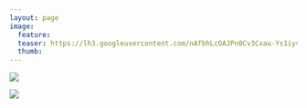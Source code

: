 ```yaml
---
layout: page
image:
  feature:
  teaser: https://lh3.googleusercontent.com/nAfbhLcOAJPn0Cv3Cxau-Ys1iyvxNE26J6PrcT5fmI8=w245-h184-no
  thumb:
---
```


![](https://lh3.googleusercontent.com/eOATsLOLNxfLRUKk_XSuqzx_Mv2XLrXyKhXXOTdpRJI=w800)

![](https://lh3.googleusercontent.com/uFELTwDFN7hIgsmIAdPAUhWEnA3lf-hzH-Ju6O-gZr8=w800)
